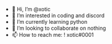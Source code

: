 - 👋 Hi, I’m @xotic
- 👀 I’m interested in coding and discord
- 🌱 I’m currently learning python
- 💞️ I’m looking to collaborate on nothing 
- 📫 How to reach me: ! xotic#0001

<!---
team93227/team93227 is a ✨ special ✨ repository because its `README.md` (this file) appears on your GitHub profile.
You can click the Preview link to take a look at your changes.
--->
